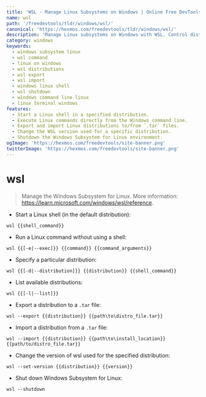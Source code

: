 ```yaml
---
title: 'WSL - Manage Linux Subsystems on Windows | Online Free DevTools by Hexmos'
name: wsl
path: '/freedevtools/tldr/windows/wsl/'
canonical: 'https://hexmos.com/freedevtools/tldr/windows/wsl/'
description: 'Manage Linux subsystems on Windows with WSL. Control distributions, execute commands, and interact with Linux environments. Free online tool, no registration required.'
category: windows
keywords:
  - windows subsystem linux
  - wsl command
  - linux on windows
  - wsl distributions
  - wsl export
  - wsl import
  - windows linux shell
  - wsl shutdown
  - windows command line linux
  - linux terminal windows
features:
  - Start a Linux shell in a specified distribution.
  - Execute Linux commands directly from the Windows command line.
  - Export and import Linux distributions to/from `.tar` files.
  - Change the WSL version used for a specific distribution.
  - Shutdown the Windows Subsystem for Linux environment.
ogImage: 'https://hexmos.com/freedevtools/site-banner.png'
twitterImage: 'https://hexmos.com/freedevtools/site-banner.png'
---
```


# wsl

> Manage the Windows Subsystem for Linux.
> More information: <https://learn.microsoft.com/windows/wsl/reference>.

- Start a Linux shell (in the default distribution):

`wsl {{shell_command}}`

- Run a Linux command without using a shell:

`wsl {{[-e|--exec]}} {{command}} {{command_arguments}}`

- Specify a particular distribution:

`wsl {{[-d|--distribution]}} {{distribution}} {{shell_command}}`

- List available distributions:

`wsl {{[-l|--list]}}`

- Export a distribution to a `.tar` file:

`wsl --export {{distribution}} {{path\to\distro_file.tar}}`

- Import a distribution from a `.tar` file:

`wsl --import {{distribution}} {{path\to\install_location}} {{path/to/distro_file.tar}}`

- Change the version of wsl used for the specified distribution:

`wsl --set-version {{distribution}} {{version}}`

- Shut down Windows Subsystem for Linux:

`wsl --shutdown`
